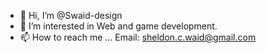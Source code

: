 - 👋 Hi, I’m @Swaid-design
- 👀 I’m interested in Web and game development.
- 📫 How to reach me ...
      Email: sheldon.c.waid@gmail.com

